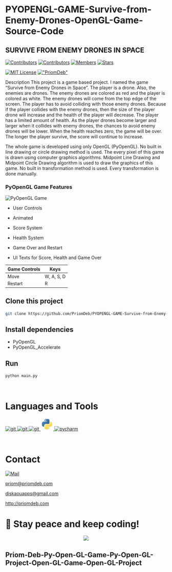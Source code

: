 # PYOPENGL-GAME-Survive-from-Enemy-Drones-OpenGL-Game-Source-Code
## SURVIVE FROM ENEMY DRONES IN SPACE
[![Contributors](https://img.shields.io/badge/A_OpenGL_Game_🐍-PyOpenGL-yellow?style=for-the-badge)](https://github.com/PriomDeb/PYOPENGL-GAME-Survive-from-Enemy-Drones-OpenGL-Game-Source-Code/graphs/contributors)
[![Contributors](https://img.shields.io/github/contributors/PriomDeb/PYOPENGL-GAME-Survive-from-Enemy-Drones-OpenGL-Game-Source-Code?style=for-the-badge)](https://github.com/PriomDeb/PYOPENGL-GAME-Survive-from-Enemy-Drones-OpenGL-Game-Source-Code/graphs/contributors)
[![Members](https://img.shields.io/github/forks/PriomDeb/PYOPENGL-GAME-Survive-from-Enemy-Drones-OpenGL-Game-Source-Code?style=for-the-badge)](https://github.com/PriomDeb/PYOPENGL-GAME-Survive-from-Enemy-Drones-OpenGL-Game-Source-Code/network/members)
[![Stars](https://img.shields.io/github/stars/PriomDeb/PYOPENGL-GAME-Survive-from-Enemy-Drones-OpenGL-Game-Source-Code?style=for-the-badge)](https://github.com/PriomDeb/PYOPENGL-GAME-Survive-from-Enemy-Drones-OpenGL-Game-Source-Code/stargazers)

[![MIT License](https://img.shields.io/badge/License-MIT-green.svg)](https://choosealicense.com/licenses/mit/)
[!["PriomDeb"](https://img.shields.io/badge/PriomDeb-web-yellow)](http://priomdeb.com)

Description
This project is a game based project. I named the game “Survive from Enemy Drones in Space”. The player is a drone. Also, the enemies are drones. The enemy drones are colored as red and the player is colored as white. The enemy drones will come from the top edge of the screen. The player has to avoid colliding with those enemy drones. Because if the player collides with the enemy drones, then the size of the player drone will increase and the health of the player will decrease. The player has a limited amount of health. As the player drones become larger and larger when it collides with enemy drones, the chances to avoid enemy drones will be lower. When the health reaches zero, the game will be over. The longer the player survive, the score will continue to increase.



The whole game is developed using only OpenGL (PyOpenGL). No built in line drawing or circle drawing method is used. The every pixel of this game is drawn using computer graphics algorithms. Midpoint Line Drawing and Midpoint Circle Drawing algorithm is used to draw the graphics of this game. No built in transformation method is used. Every transformation is done manually.


### PyOpenGL Game Features 
![PyOpenGL Game](https://img.shields.io/badge/Game_Features_🐍-PyOpenGL-yellow?style=for-the-badge)

- User Controls

- Animated

- Score System

- Health System

- Game Over and Restart

- UI Texts for Score, Health and Game Over


|Game Controls|         Keys|
|-------------|-------------|
|Move         | W, A, S, D  |
|Restart      |     R       |

## Clone this project
```bash
git clone https://github.com/PriomDeb/PYOPENGL-GAME-Survive-from-Enemy-Drones-OpenGL-Game-Source-Code
```

## Install dependencies
- PyOpenGL
- PyOpenGL_Accelerate

## Run
```bash
python main.py
```

<br/>

# Languages and Tools
<p align="left"> <a href="https://www.opengl.org/" target="_blank" rel="noreferrer"> <img src="https://cdn.freebiesupply.com/logos/large/2x/opengl-1-logo-png-transparent.png" alt="git" width="40" height="40"/> </a>     <a href="https://pyopengl.sourceforge.net/" target="_blank" rel="noreferrer"> <img src="http://www.pygame.org/shots/443.gif" alt="git" width="40" height="40"/> </a>        <a href="https://git-scm.com/" target="_blank" rel="noreferrer"> <img src="https://www.vectorlogo.zone/logos/git-scm/git-scm-icon.svg" alt="git" width="40" height="40"/> </a>           <a href="https://www.python.org" target="_blank" rel="noreferrer"> <img src="https://raw.githubusercontent.com/devicons/devicon/master/icons/python/python-original.svg" alt="python" width="40" height="40"/> </a> <a href="https://www.jetbrains.com/pycharm/"> <img src="https://upload.wikimedia.org/wikipedia/commons/thumb/1/1d/PyCharm_Icon.svg/2048px-PyCharm_Icon.svg.png" alt="pycharm" width="40" height="40"> </a>        </p> 

<br/>

# Contact 
[![Mail](https://img.shields.io/badge/Direct_Email-yellow)](mailto:priom@priomdeb.com)

priom@priomdeb.com 

diskaouapps@gmail.com 

http://priomdeb.com


# 🌵 Stay peace and keep coding!
<p align="center"> <a href="https://github.com/PriomDeb"> <img src="https://c.tenor.com/UIOAoI_h-XsAAAAd/sleep-tom-and-jerry.gif"> </a> </p>


<!-- # Screenshots of the OpenGL Game (PyOpenGL Game)
<p>

<img src="https://lh4.googleusercontent.com/6IqCxFSplFyI5W0fPtsW0XFYbvfydv5mDemYmEkXH9i1ik637mqPvhY97uv_4DyK-nKP5Pof_DwIbJDS0qAIpxksctJxYp0UCWZGjv2NRSJWqhX6bKNckkoSkDHLkdt3YBulxYLAguPDx0WmSPvxTH5ZOShl_uPR8M97nucTpkkmNC-FonI3Pw=w1280" alt="login-UI-min" border="0" width="400">
<img src="https://lh3.googleusercontent.com/jj4ikFp7eFHbci67I-OcfdLCvSPkbx-hKAd2NiVIqpIX3vUT_BKyY77A9K6IVF0rLG7BvpnXlORi8PpbB2JVEIqhActiXhIKnAMj_XxEUtmBjfdoxBr1t9XomzDueoL7hBxyP9ia2cRbYTMSfPDzhZZ9lEOLZJ6T6GkYnZo-oO6pW7irxDR4gA=w1280" alt="reset-Password-min" border="0" width="400">
</p> -->

## Priom-Deb-Py-Open-GL-Game-Py-Open-GL-Project-Open-GL-Game-Open-GL-Project
